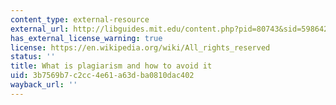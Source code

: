 ```yaml
---
content_type: external-resource
external_url: http://libguides.mit.edu/content.php?pid=80743&sid=598642#1885811
has_external_license_warning: true
license: https://en.wikipedia.org/wiki/All_rights_reserved
status: ''
title: What is plagiarism and how to avoid it
uid: 3b7569b7-c2cc-4e61-a63d-ba0810dac402
wayback_url: ''
---
```

